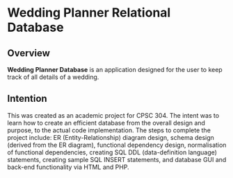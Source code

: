 # Wedding Planner Relational Database

## Overview
**Wedding Planner Database** is an application designed for the user to keep track of all details of a wedding.

## Intention
This was created as an academic project for CPSC 304. The intent was to learn how to create an efficient database from the overall design and purpose, to the actual code implementation. The steps to complete the project include: ER (Entity-Relationship) diagram design, schema design (derived from the ER diagram), functional dependency design, normalisation of functional dependencies, creating SQL DDL (data-definition language) statements, creating sample SQL INSERT statements, and database GUI and back-end functionality via HTML and PHP.
